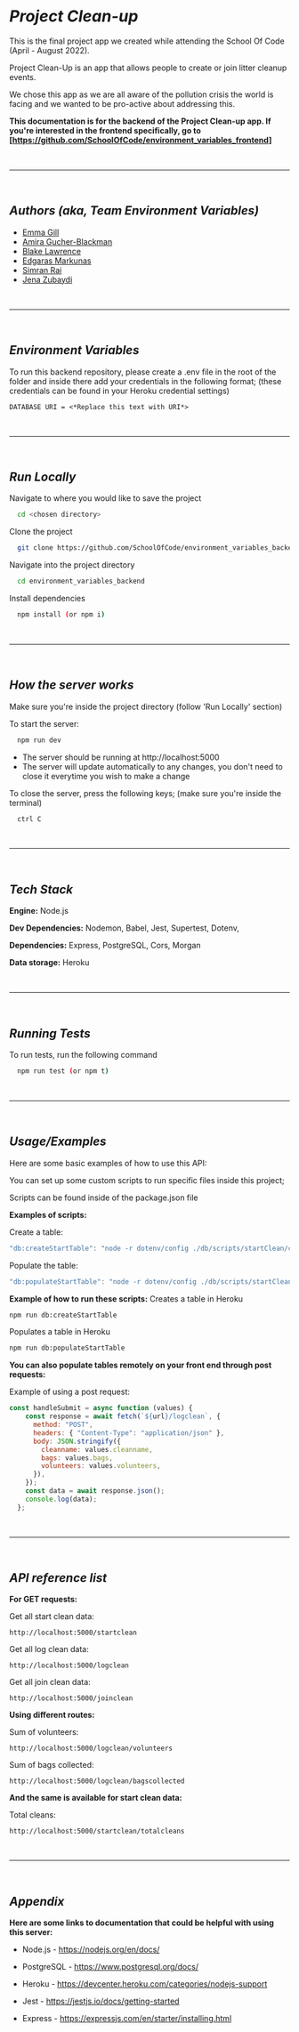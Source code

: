 
# ***Project Clean-up***
This is the final project app we created while attending the School Of Code
(April - August 2022).

Project Clean-Up is an app that allows people to create or join
litter cleanup events.

We chose this app as we are all aware of the pollution crisis the
world is facing and we wanted to be pro-active about addressing this.

**This documentation is for the backend of the Project Clean-up app.
If you're interested in the frontend specifically,
go to [https://github.com/SchoolOfCode/environment_variables_frontend]**

<br/>

---

<br />

## ***Authors (aka, Team Environment Variables)***
- [Emma Gill](https://github.com/SurfingElectron)
- [Amira Gucher-Blackman](https://github.com/amiragucher)
- [Blake Lawrence](https://github.com/BlakeLawrence)
- [Edgaras Markunas](https://github.com/EdMark11)
- [Simran Rai](https://github.com/srai98i)
- [Jena Zubaydi](https://github.com/jena-84)

<br/>

---

<br />

## ***Environment Variables***

To run this backend repository, please create a .env file in the root of the folder and inside there add your credentials in the following format; (these credentials can be found in your Heroku credential settings)

```
DATABASE URI = <*Replace this text with URI*>
```

<br/>

---

<br />

## ***Run Locally***

Navigate to where you would like to save the project

```bash
  cd <chosen directory>
```

Clone the project

```bash
  git clone https://github.com/SchoolOfCode/environment_variables_backend
```

Navigate into the project directory

```bash
  cd environment_variables_backend
```

Install dependencies

```bash
  npm install (or npm i)
```

<br/>

---

<br />

## ***How the server works***

Make sure you're inside the project directory (follow 'Run Locally' section)

To start the server:

```bash
  npm run dev
```

 - The server should be running at http://localhost:5000
 - The server will update automatically to any changes, you don't need to close it everytime you wish to make a change

To close the server, press the following keys; (make sure you're inside the terminal)

```bash
  ctrl C
```

<br/>

---

<br />

## ***Tech Stack***

**Engine:** Node.js

**Dev Dependencies:** Nodemon, Babel, Jest, Supertest, Dotenv, 

**Dependencies:** Express, PostgreSQL, Cors, Morgan

**Data storage:** Heroku

<br/>

---

<br />

## ***Running Tests***

To run tests, run the following command

```bash
  npm run test (or npm t)
```

<br/>

---

<br />

## ***Usage/Examples***

Here are some basic examples of how to use this API:

You can set up some custom scripts to run specific files inside this project;

Scripts can be found inside of the package.json file

**Examples of scripts:**

Create a table:
```javascript
"db:createStartTable": "node -r dotenv/config ./db/scripts/startClean/createStartTable.js"
```

Populate the table:
```javascript
"db:populateStartTable": "node -r dotenv/config ./db/scripts/startClean/populateStartTable.js"
```

**Example of how to run these scripts:**
Creates a table in Heroku
```bash
npm run db:createStartTable
```

Populates a table in Heroku
```bash
npm run db:populateStartTable
```

**You can also populate tables remotely on your front end through post requests:**

Example of using a post request:

```javascript
const handleSubmit = async function (values) {
    const response = await fetch(`${url}/logclean`, {
      method: "POST",
      headers: { "Content-Type": "application/json" },
      body: JSON.stringify({
        cleanname: values.cleanname,
        bags: values.bags,
        volunteers: values.volunteers,
      }),
    });
    const data = await response.json();
    console.log(data);
  };
```

<br/>

---

<br />

## ***API reference list***

**For GET requests:**

Get all start clean data:
```
http://localhost:5000/startclean
```

Get all log clean data:
```
http://localhost:5000/logclean
```

Get all join clean data:
```
http://localhost:5000/joinclean
```

**Using different routes:**

Sum of volunteers:
```
http://localhost:5000/logclean/volunteers
```

Sum of bags collected:
```
http://localhost:5000/logclean/bagscollected
```

**And the same is available for start clean data:**

Total cleans:
```
http://localhost:5000/startclean/totalcleans
```

<br/>

---

<br />

## ***Appendix***

**Here are some links to documentation that could be helpful with using this server:**

- Node.js - https://nodejs.org/en/docs/

- PostgreSQL - https://www.postgresql.org/docs/

- Heroku - https://devcenter.heroku.com/categories/nodejs-support

- Jest - https://jestjs.io/docs/getting-started

- Express - https://expressjs.com/en/starter/installing.html


